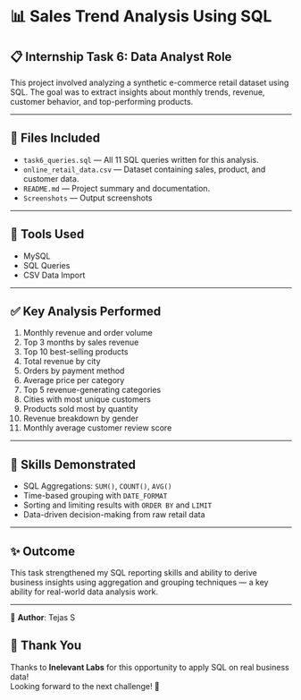 # 📊 Sales Trend Analysis Using SQL

## 📋 Internship Task 6: Data Analyst Role
This project involved analyzing a synthetic e-commerce retail dataset using SQL. The goal was to extract insights about monthly trends, revenue, customer behavior, and top-performing products.

---

## 📁 Files Included
- `task6_queries.sql` — All 11 SQL queries written for this analysis.
- `online_retail_data.csv` — Dataset containing sales, product, and customer data.
- `README.md` — Project summary and documentation.
- `Screenshots` — Output screenshots 

---

## 🔧 Tools Used
- MySQL
- SQL Queries
- CSV Data Import

---

## ✅ Key Analysis Performed
1. Monthly revenue and order volume
2. Top 3 months by sales revenue
3. Top 10 best-selling products
4. Total revenue by city
5. Orders by payment method
6. Average price per category
7. Top 5 revenue-generating categories
8. Cities with most unique customers
9. Products sold most by quantity
10. Revenue breakdown by gender
11. Monthly average customer review score

---

## 🧠 Skills Demonstrated
- SQL Aggregations: `SUM()`, `COUNT()`, `AVG()`
- Time-based grouping with `DATE_FORMAT`
- Sorting and limiting results with `ORDER BY` and `LIMIT`
- Data-driven decision-making from raw retail data

---

## ✨ Outcome
This task strengthened my SQL reporting skills and ability to derive business insights using aggregation and grouping techniques — a key ability for real-world data analysis work.

---

👤 **Author**: Tejas S  

## 🙏 Thank You
Thanks to **Inelevant Labs** for this opportunity to apply SQL on real business data!  
Looking forward to the next challenge! 🚀
